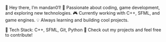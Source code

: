 👋 Hey there, I’m mandan01!
🚀 Passionate about coding, game development, and exploring new technologies.
🎮 Currently working with C++, SFML, and game engines.
💡 Always learning and building cool projects.

📌 Tech Stack: C++, SFML, Git, Python
📂 Check out my projects and feel free to contribute!
